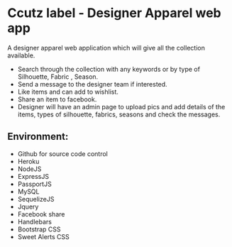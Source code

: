 # Ccutz label - Designer Apparel web app

A designer apparel web application which will give all the collection available. 
* Search through the collection with any keywords or by type of Silhouette, Fabric , Season. 
* Send a message to the designer team if interested.
* Like items and can add to wishlist.
* Share an item to facebook. 
* Designer will have an admin page to upload pics and add details of the items, types of silhouette, fabrics, seasons and check the messages. 

## Environment: 

* Github for source code control
* Heroku
* NodeJS
* ExpressJS
* PassportJS
* MySQL
* SequelizeJS
* Jquery
* Facebook share
* Handlebars
* Bootstrap CSS
* Sweet Alerts CSS